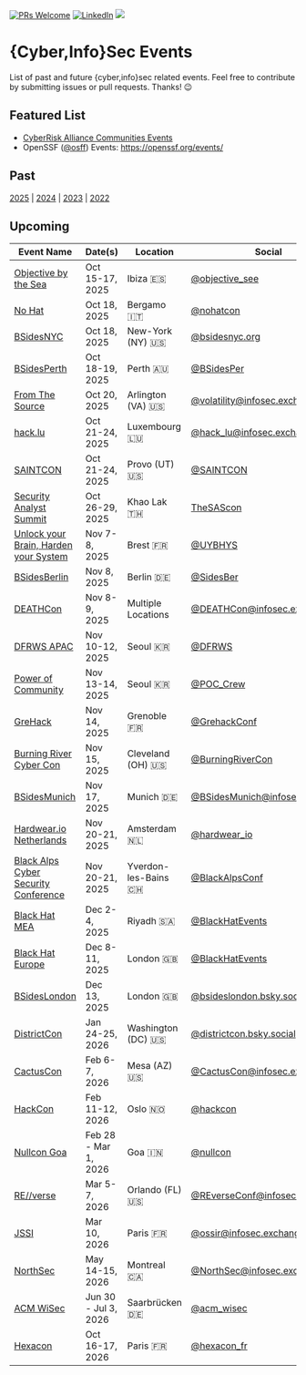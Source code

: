 [![PRs Welcome](https://img.shields.io/badge/PRs-welcome-brightgreen.svg?style=flat-square)](https://docs.github.com/en/pull-requests/collaborating-with-pull-requests/proposing-changes-to-your-work-with-pull-requests/creating-a-pull-request)
[![LinkedIn](https://img.shields.io/badge/LinkedIn-Connect-blue)](https://www.linkedin.com/in/xsantola)
[![](https://img.shields.io/mastodon/follow/109262357540251967?domain=https%3A%2F%2Finfosec.exchange&style=social)](https://infosec.exchange/@0x58)

# {Cyber,Info}Sec Events

List of past and future {cyber,info}sec related events. Feel free to contribute by submitting issues or pull requests. Thanks! 😉

## Featured List

- [CyberRisk Alliance Communities Events](https://www.cyberriskalliance.com/communities)
- OpenSSF ([@osff](https://github.com/ossf)) Events: https://openssf.org/events/

## Past

[2025](./2025.md) | [2024](./2024.md) | [2023](./2023.md) | [2022](./2022.md)

## Upcoming

| Event Name | Date(s) | Location | Social | Free
| ---------- | ------- | -------- | ------- | :--------:
| [Objective by the Sea](https://objectivebythesea.org) | Oct 15-17, 2025 | Ibiza :es: | [@objective_see](https://twitter.com/objective_see) | N
| [No Hat](https://www.nohat.it/) | Oct 18, 2025 | Bergamo :it: | [@nohatcon](https://twitter.com/nohatcon) | N
| [BSidesNYC](https://bsidesnyc.org/) | Oct 18, 2025 | New-York (NY) :us: | [@bsidesnyc.org](https://bsky.app/profile/bsidesnyc.org)| N
| [BSidesPerth](https://bsidesperth.com.au/) | Oct 18-19, 2025 | Perth :australia: | [@BSidesPer](https://twitter.com/BSidesPer) | N
| [From The Source](https://volatilityfoundation.org/from-the-source-2025/) | Oct 20, 2025 | Arlington (VA) :us: | [@volatility@infosec.exchange](https://infosec.exchange/@volatility) | N
| [hack.lu](https://hack.lu/) | Oct 21-24, 2025 | Luxembourg :luxembourg: | [@hack_lu@infosec.exchange](https://infosec.exchange/@hack_lu) | N
| [SAINTCON](https://www.saintcon.org/) | Oct 21-24, 2025 | Provo (UT) :us: | [@SAINTCON](https://twitter.com/SAINTCON) | N
| [Security Analyst Summit](https://thesascon.com/) | Oct 26-29, 2025 | Khao Lak :thailand: | [TheSAScon](https://twitter.com/TheSAScon) | Invite-Only
| [Unlock your Brain, Harden your System](https://www.unlockyourbrain.bzh/) | Nov 7-8, 2025 | Brest :fr: | [@UYBHYS](https://twitter.com/UYBHYS) | N
| [BSidesBerlin](https://bsides.berlin) | Nov 8, 2025 | Berlin :de: | [@SidesBer](https://twitter.com/SidesBer) | N
| [DEATHCon](https://deathcon.io) | Nov 8-9, 2025 | Multiple Locations | [@DEATHCon@infosec.exchange](https://infosec.exchange/@DEATHCon) | N
| [DFRWS APAC](https://dfrws.org/conferences/dfrws-apac-2025/) | Nov 10-12, 2025 | Seoul :kr: | [@DFRWS](https://twitter.com/DFRWS) | N
| [Power of Community](https://powerofcommunity.net/) | Nov 13-14, 2025 | Seoul :kr: | [@POC_Crew](https://twitter.com/POC_Crew) | N
| [GreHack](https://grehack.fr/) | Nov 14, 2025 | Grenoble :fr: | [@GrehackConf](https://twitter.com/GrehackConf) | N
| [Burning River Cyber Con](https://burningrivercybercon.com) | Nov 15, 2025 | Cleveland (OH) :us: | [@BurningRiverCon](https://x.com/BurningRiverCon) | N
| [BSidesMunich](https://2025.bsidesmunich.org) | Nov 17, 2025 | Munich :de: | [@BSidesMunich@infosec.exchange](https://infosec.exchange/@BSidesMunich) | N
| [Hardwear.io Netherlands](https://hardwear.io/netherlands-2025/) | Nov 20-21, 2025 | Amsterdam :netherlands: | [@hardwear_io](https://twitter.com/hardwear_io) | N
| [Black Alps Cyber Security Conference](https://www.blackalps.ch) | Nov 20-21, 2025 | Yverdon-les-Bains :switzerland: | [@BlackAlpsConf](https://twitter.com/BlackAlpsConf) | N
| [Black Hat MEA](https://blackhatmea.com) | Dec 2-4, 2025 | Riyadh :saudi_arabia: | [@BlackHatEvents](https://twitter.com/BlackHatEvents) | N
| [Black Hat Europe](https://www.blackhat.com/eu-25/) | Dec 8-11, 2025 | London :uk: | [@BlackHatEvents](https://twitter.com/BlackHatEvents) | N
| [BSidesLondon](https://bsides.london) | Dec 13, 2025 | London :uk: | [@bsideslondon.bsky.social](https://bsky.app/profile/bsideslondon.bsky.social)| Y
| [DistrictCon](https://www.districtcon.org/) | Jan 24-25, 2026 | Washington (DC) :us: | [@districtcon.bsky.social](https://bsky.app/profile/districtcon.bsky.social) | N
| [CactusCon](https://www.cactuscon.com/) | Feb 6-7, 2026 | Mesa (AZ) :us: | [@CactusCon@infosec.exchange](https://infosec.exchange/@cactuscon) | Y
| [HackCon](https://www.hackcon.org/) | Feb 11-12, 2026 | Oslo :norway: | [@hackcon](https://twitter.com/hackcon) | N
| [Nullcon Goa](https://nullcon.net/goa-2026) | Feb 28 - Mar 1, 2026 | Goa :india: | [@nullcon](https://twitter.com/nullcon) | N
| [RE//verse](https://re-verse.io/) | Mar 5-7, 2026 | Orlando (FL) :us: | [@REverseConf@infosec.exchange](https://infosec.exchange/@REverseConf) | N
| [JSSI](https://www.ossir.org/conference/jssi-2026/) | Mar 10, 2026 | Paris :fr: | [@ossir@infosec.exchange](https://infosec.exchange/@ossir) | N
| [NorthSec](https://nsec.io/) | May 14-15, 2026 | Montreal :canada: | [@NorthSec@infosec.exchange](https://infosec.exchange/@NorthSec) | N
| [ACM WiSec](https://wisec26.events.cispa.de/) | Jun 30 - Jul 3, 2026 | Saarbrücken :de: | [@acm_wisec](https://twitter.com/acm_wisec) | N
| [Hexacon](https://www.hexacon.fr/) | Oct 16-17, 2026 | Paris :fr: | [@hexacon_fr](https://twitter.com/hexacon_fr) | N
